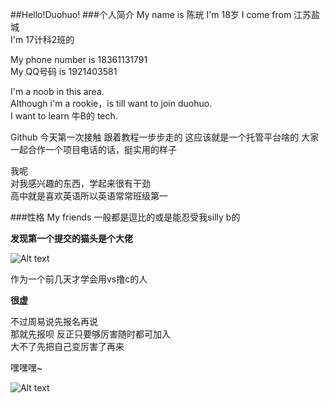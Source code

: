 ##Hello!Duohuo!
###个人简介
My name is 陈珖 
I'm 18岁 
I come from 江苏盐城  
I'm 17计科2班的 
  
My phone number is 18361131791  
My QQ号码 is 1921403581 
  
I'm a noob in this area.  
Although i'm a rookie，is till want to join duohuo.  
I want to learn 牛B的 tech. 
  
  
Github 
今天第一次接触 
跟着教程一步步走的 
这应该就是一个托管平台啥的 
大家一起合作一个项目电话的话，挺实用的样子 
  
我呢  
对我感兴趣的东西，学起来很有干劲  
高中就是喜欢英语所以英语常常班级第一  
  
###性格
My friends 一般都是逗比的或是能忍受我silly b的  
  
**发现第一个提交的猫头是个大佬**  
  
![Alt text](https://imgsa.baidu.com/forum/w%3D580/sign=e8c04ab0b1003af34dbadc68052bc619/0172a213b07eca80bb2b935e962397dda04483c5.jpg) 
  
作为一个前几天才学会用vs撸c的人 
  
**很虚**  
  
不过周易说先报名再说  
那就先报呗 
反正只要够厉害随时都可加入  
大不了先把自己变厉害了再来 
  
嘿嘿嘿~  
  
![Alt text](https://imgsa.baidu.com/forum/w%3D580/sign=541e7cc31dd5ad6eaaf964e2b1cb39a3/084569f082025aaf220a39ccfdedab64034f1a57.jpg)

